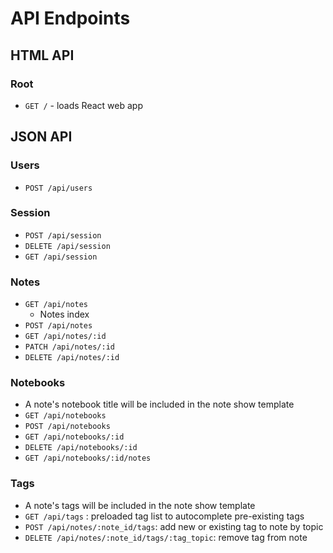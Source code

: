 # API Endpoints

## HTML API

### Root

- `GET /` - loads React web app

## JSON API

### Users

- `POST /api/users`

### Session

- `POST /api/session`
- `DELETE /api/session`
- `GET /api/session`

### Notes

- `GET /api/notes`
  - Notes index
- `POST /api/notes`
- `GET /api/notes/:id`
- `PATCH /api/notes/:id`
- `DELETE /api/notes/:id`

### Notebooks

- A note's notebook title will be included in the note show template
- `GET /api/notebooks`
- `POST /api/notebooks`
- `GET /api/notebooks/:id`
- `DELETE /api/notebooks/:id`
- `GET /api/notebooks/:id/notes`

### Tags

- A note's tags will be included in the note show template
- `GET /api/tags` : preloaded tag list to autocomplete pre-existing tags
- `POST /api/notes/:note_id/tags`: add new or existing tag to note by topic
- `DELETE /api/notes/:note_id/tags/:tag_topic`: remove tag from note
